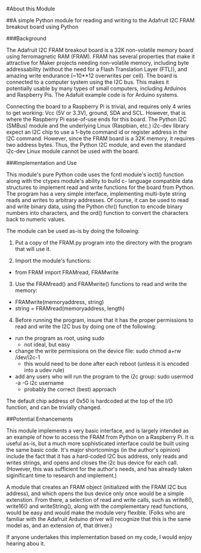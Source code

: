 #About this Module

##A simple Python module for reading and writing to the Adafruit I2C FRAM breakout board using Python

###Background

The Adafruit I2C FRAM breakout board is a 32K non-volatile memory board using ferromagnetic RAM (FRAM).  FRAM has several 
properties that make it attractive for Maker projects needing non-volatile memory, including byte addressability (without
the need for a Flash Translation Layer (FTL)), and amazing write endurance (~10**12 overwrites per cell).  The board is
connected to a computer system using the I2C bus.  This makes it potentially usable by many types of small computers, 
including Arduinos and Raspberry Pis.  The Adafuit example code is for Arduino systems.

Connecting the board to a Raspberry Pi is trivial, and requires only 4 wries to get working: Vcc (5V or 3.3V), ground, SDA 
and SCL.  However, that is where the Raspberry Pi ease-of-use ends for this board.  The Python I2C (SMBus) module and the 
underlying Linux (Raspbian, etc.) i2c-dev library expect an I2C chip to use a 1-byte command id or register address in the I2C
command.  However, since the FRAM board is a 32K memory, it requires two address bytes.  Thus, the Python I2C module, and
even the standard i2c-dev Linux module cannot be used with the board.

###Implementation and Use

This module's pure Python code uses the fcntl module's ioctl() function along with the ctypes module's ability to build c-
language compatible data structures to implement read and write functions for the board from Python.  The program has a very 
simple interface, implementing multi-byte string reads and writes to arbitrary addresses. Of course, it can be used to read 
and write binary data, using the Python chr() function to encode binary numbers into characters, and the ord() function to 
convert the characters back to numeric values.

The module can be used as-is by doing the following:

1.  Put a copy of the FRAM.py program into the directory with the program that will use it.

2.  Import the module's functions:
  - from FRAM import FRAMread, FRAMwrite

3.  Use the FRAMread() and FRAMwrite() functions to read and write the memory:
  - FRAMwrite(memoryaddress, string)
  - string = FRAMread(memoryaddress, length)

4.  Before running the program, insure that it has the proper permissions to read and write the I2C bus by doing one of the 
following:
  - run the program as root, using sudo
    - not ideal, but easy
  - change the write permissions on the device file: sudo chmod a+rw /dev/i2c-1
    - this would need to be done after each reboot (unless it is encoded into a udev rule)
  - add any users who will run the program to the i2c group: sudo usermod -a -G i2c username
    - probably the correct (best) approach

The default chip address of 0x50 is hardcoded at the top of the I/O function, and can be trivially changed.

##Potential Enhancements

This module implements a very basic interface, and is largely intended as an example of how to access the FRAM from
Python on a Raspberry Pi.  It is useful as-is, but a much more sophisticated interface could be built using the same
basic code.  It's major shortcomings (in the author's opinion) include the fact that it has a hard-coded I2C bus 
address, only reads and writes strings, and opens and closes the i2c bus device for each call.  (However, this was
sufficient for the author's needs, and has already taken siginificant time to research and implement.)

A module that creates an FRAM object (initialized with the FRAM I2C bus address), and which opens the bus
device only once would be a simple extenstion.  From there, a selection of read and write calls, such as write8(),
write16() and writeString(), along with the complementary read functions, would be easy and would make the module very 
flexible.  (Folks who are familiar with the Adafruit Arduino driver will recognize that this is the same model as,
and an extension of, that driver.)

If anyone undertakes this implementation based on my code, I would enjoy hearing abou it.

